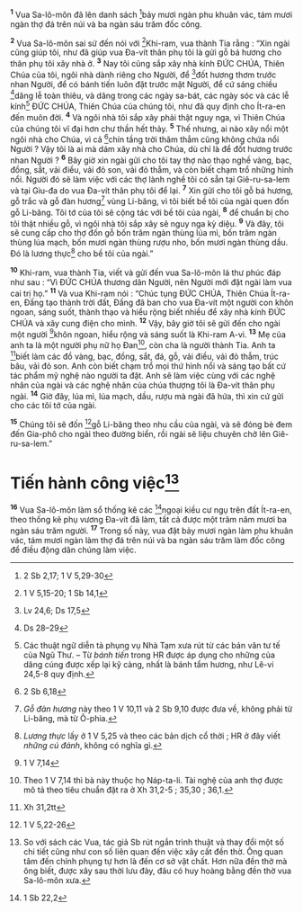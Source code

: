 <sup><b>1</b></sup> Vua Sa-lô-môn đã lên danh sách [^1*]bảy mươi ngàn phu khuân vác, tám mươi ngàn thợ đá trên núi và ba ngàn sáu trăm đốc công.

<sup><b>2</b></sup> Vua Sa-lô-môn sai sứ đến nói với [^2*]Khi-ram, vua thành Tia rằng : “Xin ngài cũng giúp tôi, như đã giúp vua Đa-vít thân phụ tôi là gửi gỗ bá hương cho thân phụ tôi xây nhà ở. <sup><b>3</b></sup> Nay tôi cũng sắp xây nhà kính ĐỨC CHÚA, Thiên Chúa của tôi, ngôi nhà dành riêng cho Người, để [^3*]đốt hương thơm trước nhan Người, để có bánh tiến luôn đặt trước mặt Người, để cứ sáng chiều [^4*]dâng lễ toàn thiêu, và dâng trong các ngày sa-bát, các ngày sóc và các lễ kính[^1] ĐỨC CHÚA, Thiên Chúa của chúng tôi, như đã quy định cho Ít-ra-en đến muôn đời. <sup><b>4</b></sup> Và ngôi nhà tôi sắp xây phải thật nguy nga, vì Thiên Chúa của chúng tôi vĩ đại hơn chư thần hết thảy. <sup><b>5</b></sup> Thế nhưng, ai nào xây nổi một ngôi nhà cho Chúa, vì cả [^5*]chín tầng trời thăm thẳm cũng không chứa nổi Người ? Vậy tôi là ai mà dám xây nhà cho Chúa, dù chỉ là để đốt hương trước nhan Người ? <sup><b>6</b></sup> Bây giờ xin ngài gửi cho tôi tay thợ nào thạo nghề vàng, bạc, đồng, sắt, vải điều, vải đỏ son, vải đỏ thẫm, và còn biết chạm trổ những hình nổi. Người đó sẽ làm việc với các thợ lành nghề tôi có sẵn tại Giê-ru-sa-lem và tại Giu-đa do vua Đa-vít thân phụ tôi để lại. <sup><b>7</b></sup> Xin gửi cho tôi gỗ bá hương, gỗ trắc và gỗ đàn hương[^2] vùng Li-băng, vì tôi biết bề tôi của ngài quen đốn gỗ Li-băng. Tôi tớ của tôi sẽ cộng tác với bề tôi của ngài, <sup><b>8</b></sup> để chuẩn bị cho tôi thật nhiều gỗ, vì ngôi nhà tôi sắp xây sẽ nguy nga kỳ diệu. <sup><b>9</b></sup> Và đây, tôi sẽ cung cấp cho thợ đốn gỗ bốn trăm ngàn thùng lúa mì, bốn trăm ngàn thùng lúa mạch, bốn mươi ngàn thùng rượu nho, bốn mươi ngàn thùng dầu. Đó là lương thực[^3] cho bề tôi của ngài.”

<sup><b>10</b></sup> Khi-ram, vua thành Tia, viết và gửi đến vua Sa-lô-môn lá thư phúc đáp như sau : “Vì ĐỨC CHÚA thương dân Người, nên Người mới đặt ngài làm vua cai trị họ.” <sup><b>11</b></sup> Và vua Khi-ram nói : “Chúc tụng ĐỨC CHÚA, Thiên Chúa Ít-ra-en, Đấng tạo thành trời đất, Đấng đã ban cho vua Đa-vít một người con khôn ngoan, sáng suốt, thành thạo và hiểu rộng biết nhiều để xây nhà kính ĐỨC CHÚA và xây cung điện cho mình. <sup><b>12</b></sup> Vậy, bây giờ tôi sẽ gửi đến cho ngài một người [^6*]khôn ngoan, hiểu rộng và sáng suốt là Khi-ram A-vi. <sup><b>13</b></sup> Mẹ của anh ta là một người phụ nữ họ Đan[^4], còn cha là người thành Tia. Anh ta [^7*]biết làm các đồ vàng, bạc, đồng, sắt, đá, gỗ, vải điều, vải đỏ thẫm, trúc bâu, vải đỏ son. Anh còn biết chạm trổ mọi thứ hình nổi và sáng tạo bất cứ tác phẩm mỹ nghệ nào người ta đặt. Anh sẽ làm việc cùng với các nghệ nhân của ngài và các nghệ nhân của chúa thượng tôi là Đa-vít thân phụ ngài. <sup><b>14</b></sup> Giờ đây, lúa mì, lúa mạch, dầu, rượu mà ngài đã hứa, thì xin cứ gửi cho các tôi tớ của ngài.

<sup><b>15</b></sup> Chúng tôi sẽ đốn [^8*]gỗ Li-băng theo nhu cầu của ngài, và sẽ đóng bè đem đến Gia-phô cho ngài theo đường biển, rồi ngài sẽ liệu chuyên chở lên Giê-ru-sa-lem.”

# Tiến hành công việc[^5]
<sup><b>16</b></sup> Vua Sa-lô-môn làm sổ thống kê các [^9*]ngoại kiều cư ngụ trên đất Ít-ra-en, theo thống kê phụ vương Đa-vít đã làm, tất cả được một trăm năm mươi ba ngàn sáu trăm người. <sup><b>17</b></sup> Trong số này, vua đặt bảy mươi ngàn làm phu khuân vác, tám mươi ngàn làm thợ đá trên núi và ba ngàn sáu trăm làm đốc công để điều động dân chúng làm việc.

[^1]: Các thuật ngữ diễn tả phụng vụ Nhà Tạm xưa rút từ các bản văn tư tế của Ngũ Thư. – Từ <i>bánh tiến</i> trong HR được áp dụng cho những của dâng cúng được xếp lại kỹ càng, nhất là bánh tẩm hương, như Lê-vi 24,5-8 quy định.
[^2]: <i>Gỗ đàn hương</i> này theo 1 V 10,11 và 2 Sb 9,10 được đưa về, không phải từ Li-băng, mà từ Ô-phia.
[^3]: <i>Lương thực</i> lấy ở 1 V 5,25 và theo các bản dịch cổ thời ; HR ở đây viết <i>những cú đánh</i>, không có nghĩa gì.
[^4]: Theo 1 V 7,14 thì bà này thuộc họ Náp-ta-li. Tài nghệ của anh thợ được mô tả theo tiêu chuẩn đặt ra ở Xh 31,2-5 ; 35,30 ; 36,1.
[^5]: So với sách các Vua, tác giả Sb rút ngắn trình thuật và thay đổi một số chi tiết cũng như con số liên quan đến việc xây cất đền thờ. Ông quan tâm đến chính phụng tự hơn là đến cơ sở vật chất. Hơn nữa đền thờ mà ông biết, được xây sau thời lưu đày, đâu có huy hoàng bằng đền thờ vua Sa-lô-môn xưa.
[^1*]: 2 Sb 2,17; 1 V 5,29-30
[^2*]: 1 V 5,15-20; 1 Sb 14,1
[^3*]: Lv 24,6; Ds 17,5
[^4*]: Ds 28–29
[^5*]: 2 Sb 6,18
[^6*]: 1 V 7,14
[^7*]: Xh 31,2tt
[^8*]: 1 V 5,22-26
[^9*]: 1 Sb 22,2
